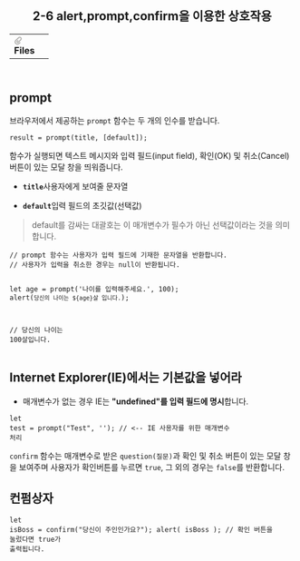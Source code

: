 <body><article id="f1535e3f-9d93-43e3-ad34-cdc20fe7397b" class="page sans"><header><h1 class="page-title">2-6 alert,prompt,confirm을 이용한 상호작용</h1><table class="properties"><tbody><tr class="property-row property-row-file"><th><span class="icon property-icon"><svg viewBox="0 0 14 14" style="width:14px;height:14px;display:block;fill:rgba(55, 53, 47, 0.4);flex-shrink:0;-webkit-backface-visibility:hidden" class="typesFile"><path d="M5.94578,14 C4.62416,14 3.38248,13.4963 2.44892,12.585 C1.514641,11.6736 1,10.4639 1,9.17405 C1.00086108,7.88562 1.514641,6.67434 2.44892,5.76378 L7.45612,0.985988 C8.80142,-0.327216 11.1777,-0.332396 12.5354,0.992848 C13.9369,2.36163 13.9369,4.58722 12.5354,5.95418 L8.03046,10.2414 C7.16278,11.0877 5.73682,11.0894 4.86024,10.2345 C3.98394,9.37789 3.98394,7.98769 4.86024,7.1327 L6.60422,5.4317 L7.87576,6.67196 L6.13177,8.37297 C6.01668,8.48539 6.00003,8.61545 6.00003,8.68335 C6.00003,8.75083 6.01668,8.88103 6.13177,8.99429 C6.36197,9.21689 6.53749,9.21689 6.76768,8.99429 L11.2707,4.70622 C11.9645,4.03016 11.9645,2.91757 11.2638,2.23311 C10.5843,1.57007 9.40045,1.57007 8.72077,2.23311 L3.71342,7.0109 C3.12602,7.58406 2.79837,8.35435 2.79837,9.17405 C2.79837,9.99459 3.12602,10.7654 3.72045,11.3446 C4.90947,12.5062 6.98195,12.5062 8.17096,11.3446 L10.41911,9.15165 L11.6906,10.3919 L9.4425,12.585 C8.50808,13.4963 7.2664,14 5.94578,14 Z"></path></svg></span>Files</th><td></td></tr></tbody></table></header><div class="page-body"><h2 id="dfb578e2-55bf-4a5d-a69e-5fe4f4a6316b" class="">prompt</h2><p id="b1c4c487-3580-44b8-9463-2af7c7932e7e" class="">브라우저에서 제공하는 <code>prompt</code> 함수는 두 개의 인수를 받습니다.</p><pre id="9dee8bd2-9b37-4d20-aab6-3429a437b9f1" class="code code-wrap"><code>result = prompt(title, [default]);</code></pre><p id="22ec0367-4fb3-4a0d-ac05-649235ed0fbc" class="">함수가 실행되면 텍스트 메시지와 입력 필드(input field), 확인(OK) 및 취소(Cancel) 버튼이 있는 모달 창을 띄워줍니다.</p><ul id="0d22b365-13c6-42df-ba1a-5dc81e86e87e" class="bulleted-list"><li><code><strong>title</strong></code>사용자에게 보여줄 문자열</li></ul><ul id="f1ba4602-93e8-45e4-92b6-495f2343458b" class="bulleted-list"><li><code><strong>default</strong></code>입력 필드의 초깃값(선택값)</li></ul><blockquote id="89168744-eedb-432b-88a0-361f48277a91" class="">default를 감싸는 대괄호는 이 매개변수가 필수가 아닌 선택값이라는 것을 의미합니다.</blockquote><p id="865e3e1d-1e5c-4675-912a-5289fcf7400e" class="">
</p><pre id="03519124-0ce1-478b-8de5-fc3633ea1be6" class="code"><code>// prompt 함수는 사용자가 입력 필드에 기재한 문자열을 반환합니다. 
// 사용자가 입력을 취소한 경우는 null이 반환됩니다.

let age = prompt(&#x27;나이를 입력해주세요.&#x27;, 100);
alert(`당신의 나이는 ${age}살 입니다.`); 

// 당신의 나이는 100살입니다.</code></pre><h2 id="2d617e74-57ba-4442-95c9-745a2b143b07" class="">Internet Explorer(IE)에서는 기본값을 넣어라</h2><ul id="2821da6a-3aef-4afb-ad2f-fccf24183311" class="bulleted-list"><li>매개변수가 없는 경우 IE는 <strong>&quot;undefined&quot;를 입력 필드에 명시</strong>합니다.</li></ul><pre id="d345c213-c27b-4dd5-82f7-608ea88165b5" class="code code-wrap"><code>let test = prompt(&quot;Test&quot;, &#x27;&#x27;); // &lt;-- IE 사용자를 위한 매개변수 처리</code></pre><p id="64a6642e-4a12-45e1-bfac-0b0abf5fcb29" class=""><code>confirm</code> 함수는 매개변수로 받은 <code>question(질문)</code>과 확인 및 취소 버튼이 있는 모달 창을 보여주며 사용자가 확인버튼를 누르면 <code>true</code>, 그 외의 경우는 <code>false</code>를 반환합니다.</p><h2 id="e5f2145c-a438-416a-98c4-cb51252635ac" class="">컨펌상자</h2><pre id="487e0583-48aa-459f-acf4-4147001382d9" class="code code-wrap"><code>let isBoss = confirm(&quot;당신이 주인인가요?&quot;);
alert( isBoss ); // 확인 버튼을 눌렀다면 true가 출력됩니다.</code></pre><p id="5674ab56-c2df-4918-9769-91f6664e96f2" class="">
</p></div></article></body></html>